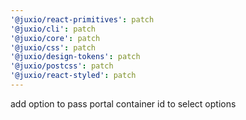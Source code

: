 ```yaml
---
'@juxio/react-primitives': patch
'@juxio/cli': patch
'@juxio/core': patch
'@juxio/css': patch
'@juxio/design-tokens': patch
'@juxio/postcss': patch
'@juxio/react-styled': patch
---
```


add option to pass portal container id to select options
